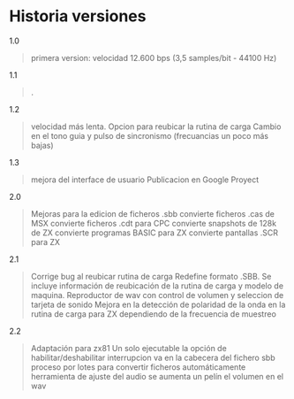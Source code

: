 # Historia versiones #



1.0

> primera version: velocidad 12.600 bps (3,5 samples/bit - 44100 Hz)

1.1

> .

1.2
> velocidad más lenta.
> Opcion para reubicar la rutina de carga
> Cambio en el tono guia y pulso de sincronismo (frecuancias un poco más bajas)

1.3
> mejora del interface de usuario
> Publicacion en Google Proyect


2.0
> Mejoras para la edicion de ficheros .sbb
> convierte ficheros .cas de MSX
> convierte ficheros .cdt para CPC
> convierte snapshots de 128k de ZX
> convierte programas BASIC para ZX
> convierte pantallas .SCR para ZX


2.1

> Corrige bug al reubicar rutina de carga
> Redefine formato .SBB. Se incluye información de reubicación de la rutina de carga y modelo de maquina.
> Reproductor de wav con control de volumen y seleccion de tarjeta de sonido
> Mejora en la detección de polaridad de la onda en la rutina de carga para ZX dependiendo de la frecuencia de muestreo

2.2
> Adaptación para zx81
> Un solo ejecutable
> la opción de habilitar/deshabilitar interrupcion va en la cabecera del fichero sbb
> proceso por lotes para convertir ficheros automáticamente
> herramienta de ajuste del audio
> se aumenta un pelín el volumen en el wav